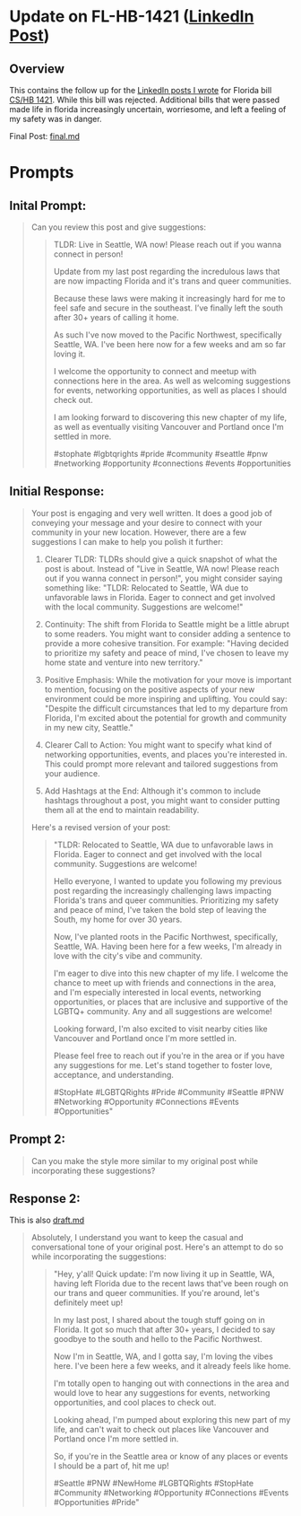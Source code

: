 # Update on FL-HB-1421 ([LinkedIn Post](https://www.linkedin.com/feed/update/urn:li:activity:7073730973699362816/))

## Overview

This contains the follow up for the [LinkedIn posts I wrote](https://www.linkedin.com/feed/update/urn:li:activity:7045460468269809664/) for Florida bill [CS/HB 1421](https://www.flsenate.gov/Session/Bill/2023/1421). While this bill was rejected. Additional bills that were passed made life in florida increasingly uncertain, worriesome, and left a feeling of my safety was in danger.

Final Post: [final.md](final.md)

# Prompts

## Inital Prompt: 

> Can you review this post and give suggestions: 
>
>>TLDR: Live in Seattle, WA now! Please reach out if you wanna connect in person!
>>
>>Update from my last post regarding the incredulous laws that are now impacting Florida and it's trans and queer communities. 
>>
>>Because these laws were making it increasingly hard for me to feel safe and secure in the southeast. I’ve finally left the south after 30+ years of calling it home.
>>
>>As such I've now moved to the Pacific Northwest, specifically Seattle, WA. I've been here now for a few weeks and am so far loving it.
>>
>>I welcome the opportunity to connect and meetup with connections here in the area. As well as welcoming suggestions for events, networking opportunities, as well as places I should check out. 
>>
>>I am looking forward to discovering this new chapter of my life, as well as eventually visiting Vancouver and Portland once I'm settled in more.
>>
>>#stophate #lgbtqrights #pride #community #seattle #pnw #networking #opportunity #connections #events #opportunities

## Initial Response: 

>Your post is engaging and very well written. It does a good job of conveying your message and your desire to connect with your community in your new location. However, there are a few suggestions I can make to help you polish it further:
>
>1. Clearer TLDR: TLDRs should give a quick snapshot of what the post is about. Instead of "Live in Seattle, WA now! Please reach out if you wanna connect in person!", you might consider saying something like: "TLDR: Relocated to Seattle, WA due to unfavorable laws in Florida. Eager to connect and get involved with the local community. Suggestions are welcome!"
>
>2. Continuity: The shift from Florida to Seattle might be a little abrupt to some readers. You might want to consider adding a sentence to provide a more cohesive transition. For example: "Having decided to prioritize my safety and peace of mind, I've chosen to leave my home state and venture into new territory."
>
>3. Positive Emphasis: While the motivation for your move is important to mention, focusing on the positive aspects of your new environment could be more inspiring and uplifting. You could say: "Despite the difficult circumstances that led to my departure from Florida, I'm excited about the potential for growth and community in my new city, Seattle."
>
>4. Clearer Call to Action: You might want to specify what kind of networking opportunities, events, and places you're interested in. This could prompt more relevant and tailored suggestions from your audience.
>
>5. Add Hashtags at the End: Although it's common to include hashtags throughout a post, you might want to consider putting them all at the end to maintain readability.
>
>Here's a revised version of your post:
>
>>"TLDR: Relocated to Seattle, WA due to unfavorable laws in Florida. Eager to connect and get involved with the local community. Suggestions are welcome!
>>
>>Hello everyone, I wanted to update you following my previous post regarding the increasingly challenging laws impacting Florida's trans and queer communities. Prioritizing my safety and peace of mind, I've taken the bold step of leaving the South, my home for over 30 years. 
>>
>>Now, I've planted roots in the Pacific Northwest, specifically, Seattle, WA. Having been here for a few weeks, I'm already in love with the city's vibe and community. 
>>
>>I'm eager to dive into this new chapter of my life. I welcome the chance to meet up with friends and connections in the area, and I'm especially interested in local events, networking opportunities, or places that are inclusive and supportive of the LGBTQ+ community. Any and all suggestions are welcome! 
>>
>>Looking forward, I'm also excited to visit nearby cities like Vancouver and Portland once I'm more settled in.
>>
>>Please feel free to reach out if you're in the area or if you have any suggestions for me. Let's stand together to foster love, acceptance, and understanding. 
>>
>>#StopHate #LGBTQRights #Pride #Community #Seattle #PNW #Networking #Opportunity #Connections #Events #Opportunities"

## Prompt 2:

>Can you make the style more similar to my original post while incorporating these suggestions? 

## Response 2: 

This is also [draft.md](draft.md)

> Absolutely, I understand you want to keep the casual and conversational tone of your original post. Here's an attempt to do so while incorporating the suggestions:
>
>>"Hey, y'all! Quick update: I'm now living it up in Seattle, WA, having left Florida due to the recent laws that've been rough on our trans and queer communities. If you're around, let's definitely meet up!
>>
>>In my last post, I shared about the tough stuff going on in Florida. It got so much that after 30+ years, I decided to say goodbye to the south and hello to the Pacific Northwest.
>>
>>Now I'm in Seattle, WA, and I gotta say, I'm loving the vibes here. I've been here a few weeks, and it already feels like home.
>>
>>I'm totally open to hanging out with connections in the area and would love to hear any suggestions for events, networking opportunities, and cool places to check out.
>>
>>Looking ahead, I'm pumped about exploring this new part of my life, and can't wait to check out places like Vancouver and Portland once I'm more settled in.
>>
>>So, if you're in the Seattle area or know of any places or events I should be a part of, hit me up!
>>
>>#Seattle #PNW #NewHome #LGBTQRights #StopHate #Community #Networking #Opportunity #Connections #Events #Opportunities #Pride"
